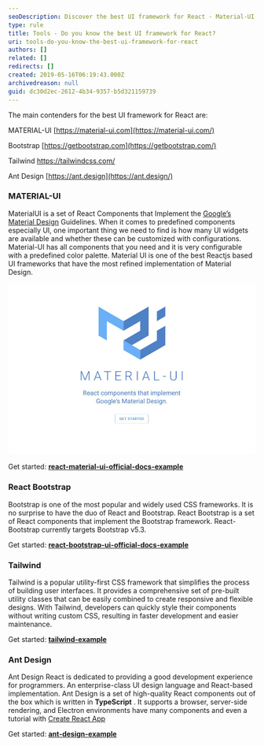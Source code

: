 ```yaml
---
seoDescription: Discover the best UI framework for React - Material-UI, Bootstrap, Tailwind, and Ant Design.
type: rule
title: Tools - Do you know the best UI framework for React?
uri: tools-do-you-know-the-best-ui-framework-for-react
authors: []
related: []
redirects: []
created: 2019-05-16T06:19:43.000Z
archivedreason: null
guid: dc30d2ec-2612-4b34-9357-b5d321159739
---
```


The main contenders for the best UI framework for React are:

<!--endintro-->

MATERIAL-UI [https://material-ui.com](https://material-ui.com/)

Bootstrap [https://getbootstrap.com](https://getbootstrap.com/)

Tailwind <https://tailwindcss.com/>

Ant Design [https://ant.design](https://ant.design/)

### MATERIAL-UI

MaterialUI is a set of React Components that Implement the [Google’s Material Design](https://material.io/guidelines/material-design/introduction.html) Guidelines. When it comes to predefined components especially UI, one important thing we need to find is how many UI widgets are available and whether these can be customized with configurations. Material-UI has all components that you need and it is very configurable with a predefined color palette. Material UI is one of the best Reactjs based UI frameworks that have the most refined implementation of Material Design.

![Figure: MaterialUI is a set of React components that implement Google's Material Design](Snipaste_2019-05-14_18-04-27.jpg)

Get started: **[react-material-ui-official-docs-example](https://stackblitz.com/edit/react-material-ui-official-docs-example)**

### React Bootstrap

Bootstrap is one of the most popular and widely used CSS frameworks. It is no surprise to have the duo of React and Bootstrap. React Bootstrap is a set of React components that implement the Bootstrap framework. React-Bootstrap currently targets Bootstrap v5.3.

Get started: **[react-bootstrap-ui-official-docs-example](https://stackblitz.com/edit/react-bootstrap-examples)**

### Tailwind

Tailwind is a popular utility-first CSS framework that simplifies the process of building user interfaces. It provides a comprehensive set of pre-built utility classes that can be easily combined to create responsive and flexible designs. With Tailwind, developers can quickly style their components without writing custom CSS, resulting in faster development and easier maintenance.

Get started: [**tailwind-example**](https://tailwindcss.com/docs/utility-first)

### Ant Design

Ant Design React is dedicated to providing a good development experience for programmers. An enterprise-class UI design language and React-based implementation. Ant Design is a set of high-quality React components out of the box which is written in **TypeScript** . It supports a browser, server-side rendering, and Electron environments have many components and even a tutorial with [Create React App](https://ant.design/docs/react/use-with-create-react-app)

Get started: **[ant-design-example](https://codesandbox.io/s/wk04r016q8?from-embed)**
